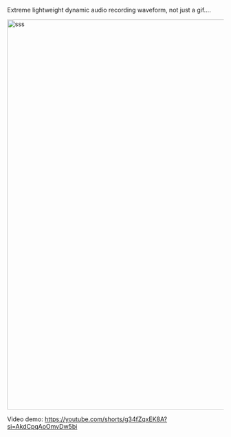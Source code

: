 Extreme lightweight dynamic audio recording waveform, not just a gif....



<img width="908" alt="sss" src="https://github.com/tootzoe/RecAudWaveform/assets/7045471/0c1e73d9-8c97-490d-a5be-79763882868c">




Video demo: https://youtube.com/shorts/g34fZqxEK8A?si=AkdCpqAoOmvDw5bi
